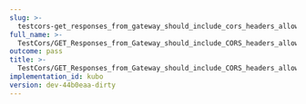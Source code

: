 ```yaml
---
slug: >-
  testcors-get_responses_from_gateway_should_include_cors_headers_allowing_js_from_other_origins_to_read_the_data_cross-origin--header_access-control-allow-headers
full_name: >-
  TestCors/GET_Responses_from_Gateway_should_include_CORS_headers_allowing_JS_from_other_origins_to_read_the_data_cross-origin./Header_Access-Control-Allow-Headers
outcome: pass
title: >-
  TestCors/GET_Responses_from_Gateway_should_include_CORS_headers_allowing_JS_from_other_origins_to_read_the_data_cross-origin./Header_Access-Control-Allow-Headers
implementation_id: kubo
version: dev-44b0eaa-dirty
---
```


